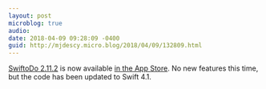```yaml
---
layout: post
microblog: true
audio: 
date: 2018-04-09 09:28:09 -0400
guid: http://mjdescy.micro.blog/2018/04/09/132809.html
---
```

[SwiftoDo 2.11.2](https://swiftodoapp.com) is now available [in the App Store](https://itunes.apple.com/us/app/swiftodo-task-list-for-todo.txt/id1073798440?ls=1&mt=8). No new features this time, but the code has been updated to Swift 4.1.

